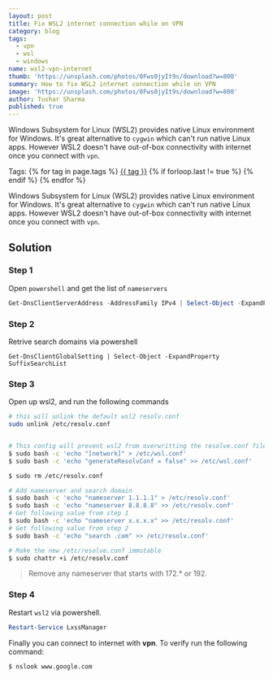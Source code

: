```yaml
---
layout: post
title: Fix WSL2 internet connection while on VPN
category: blog
tags:
  - vpn
  - wsl
  - windows
name: wsl2-vpn-internet
thumb: 'https://unsplash.com/photos/0Fws0jyIt9s/download?w=800'
summary: How to fix WSL2 internet connection while on VPN
image: 'https://unsplash.com/photos/0Fws0jyIt9s/download?w=800'
author: Tushar Sharma
published: true
---
```


Windows Subsystem for Linux (WSL2) provides native Linux environment for Windows. It's great alternative to `cygwin` which can't run native Linux apps. However WSL2 doesn't have out-of-box connectivity with internet once you connect with `vpn`.<!-- truncate_here -->
<p>Tags: {% for tag in page.tags %} <a class="mytag" href="/tag/{{ tag }}" title="View posts tagged with &quot;{{ tag }}&quot;">{{ tag }}</a>  {% if forloop.last != true %} {% endif %} {% endfor %}</p>

Windows Subsystem for Linux (WSL2) provides native Linux environment for Windows. It's great alternative to `cygwin` which can't run native Linux apps. However WSL2 doesn't have out-of-box connectivity with internet once you connect with `vpn`.

## Solution

### Step 1

Open `powershell` and get the list of `nameservers`

```powershell
Get-DnsClientServerAddress -AddressFamily IPv4 | Select-Object -ExpandProperty ServerAddresses
```

### Step 2

Retrive search domains via powershell

```
Get-DnsClientGlobalSetting | Select-Object -ExpandProperty SuffixSearchList
```

### Step 3

Open up wsl2, and run the following commands


```bash
# this will unlink the default wsl2 resolv.conf
sudo unlink /etc/resolv.conf 


# This config will prevent wsl2 from overwritting the resolve.conf file everytime you start wsl2
$ sudo bash -c 'echo "[network]" > /etc/wsl.conf'
$ sudo bash -c 'echo "generateResolvConf = false" >> /etc/wsl.conf'

$ sudo rm /etc/resolv.conf

# Add nameserver and search domain
$ sudo bash -c 'echo "nameserver 1.1.1.1" > /etc/resolv.conf'
$ sudo bash -c 'echo "nameserver 8.8.8.8" >> /etc/resolv.conf'
# Get following value from step 1
$ sudo bash -c 'echo "nameserver x.x.x.x" >> /etc/resolv.conf' 
# Get following value from step 2
$ sudo bash -c 'echo "search .com" >> /etc/resolv.conf'

# Make the new /etc/resolve.conf immutable
$ sudo chattr +i /etc/resolv.conf 
```

> Remove any nameserver that starts with 172.* or 192.

### Step 4 

Restart `wsl2` via powershell.

```powershell
Restart-Service LxssManager
```

Finally you can connect to internet with <strong>vpn</strong>. To verify run the following command:

```bash
$ nslook www.google.com
```
